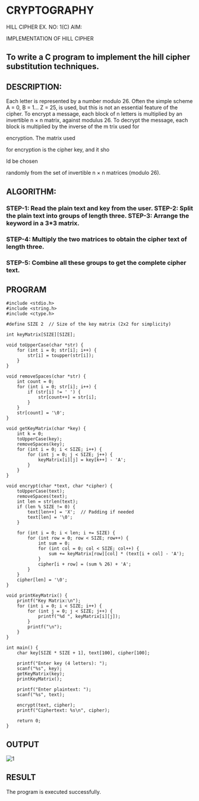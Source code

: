 # CRYPTOGRAPHY
HILL CIPHER
EX. NO: 1(C) AIM:
 

IMPLEMENTATION OF HILL CIPHER
 
## To write a C program to implement the hill cipher substitution techniques.

## DESCRIPTION:

Each letter is represented by a number modulo 26. Often the simple scheme A = 0, B
= 1... Z = 25, is used, but this is not an essential feature of the cipher. To encrypt a message, each block of n letters is  multiplied by an invertible n × n matrix, against modulus 26. To
decrypt the message, each block is multiplied by the inverse of the m trix used for
 
encryption. The matrix used
 
for encryption is the cipher key, and it sho
 
ld be chosen
 
randomly from the set of invertible n × n matrices (modulo 26).


## ALGORITHM:

### STEP-1: Read the plain text and key from the user. STEP-2: Split the plain text into groups of length three. STEP-3: Arrange the keyword in a 3*3 matrix.
### STEP-4: Multiply the two matrices to obtain the cipher text of length three.
### STEP-5: Combine all these groups to get the complete cipher text.

## PROGRAM 
```
#include <stdio.h>
#include <string.h>
#include <ctype.h>

#define SIZE 2  // Size of the key matrix (2x2 for simplicity)

int keyMatrix[SIZE][SIZE];

void toUpperCase(char *str) {
    for (int i = 0; str[i]; i++) {
        str[i] = toupper(str[i]);
    }
}

void removeSpaces(char *str) {
    int count = 0;
    for (int i = 0; str[i]; i++) {
        if (str[i] != ' ') {
            str[count++] = str[i];
        }
    }
    str[count] = '\0';
}

void getKeyMatrix(char *key) {
    int k = 0;
    toUpperCase(key);
    removeSpaces(key);
    for (int i = 0; i < SIZE; i++) {
        for (int j = 0; j < SIZE; j++) {
            keyMatrix[i][j] = key[k++] - 'A';
        }
    }
}

void encrypt(char *text, char *cipher) {
    toUpperCase(text);
    removeSpaces(text);
    int len = strlen(text);
    if (len % SIZE != 0) {
        text[len++] = 'X';  // Padding if needed
        text[len] = '\0';
    }
    
    for (int i = 0; i < len; i += SIZE) {
        for (int row = 0; row < SIZE; row++) {
            int sum = 0;
            for (int col = 0; col < SIZE; col++) {
                sum += keyMatrix[row][col] * (text[i + col] - 'A');
            }
            cipher[i + row] = (sum % 26) + 'A';
        }
    }
    cipher[len] = '\0';
}

void printKeyMatrix() {
    printf("Key Matrix:\n");
    for (int i = 0; i < SIZE; i++) {
        for (int j = 0; j < SIZE; j++) {
            printf("%d ", keyMatrix[i][j]);
        }
        printf("\n");
    }
}

int main() {
    char key[SIZE * SIZE + 1], text[100], cipher[100];
    
    printf("Enter key (4 letters): ");
    scanf("%s", key);
    getKeyMatrix(key);
    printKeyMatrix();
    
    printf("Enter plaintext: ");
    scanf("%s", text);
    
    encrypt(text, cipher);
    printf("Ciphertext: %s\n", cipher);
    
    return 0;
}

```
## OUTPUT
![1](https://github.com/user-attachments/assets/358e5f04-4f97-43cf-8ef7-01e38418a268)

## RESULT
The program is executed successfully.
